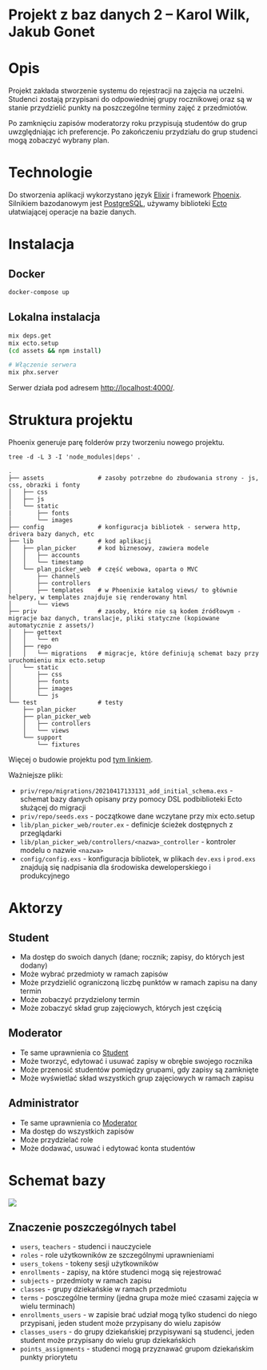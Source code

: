 # Projekt z baz danych 2 – Karol Wilk, Jakub Gonet

# Opis

Projekt zakłada stworzenie systemu do rejestracji na zajęcia na uczelni.
Studenci zostają przypisani do odpowiedniej grupy rocznikowej oraz są w stanie przydzielić punkty na poszczególne terminy zajęć z przedmiotów.

Po zamknięciu zapisów moderatorzy roku przypisują studentów do grup uwzględniając ich preferencje.
Po zakończeniu przydziału do grup studenci mogą zobaczyć wybrany plan.

# Technologie

Do stworzenia aplikacji wykorzystano język [Elixir](http://elixir-lang.org/) i framework [Phoenix](https://phoenixframework.org/).
Silnikiem bazodanowym jest [PostgreSQL](https://www.postgresql.org/), używamy biblioteki [Ecto](https://hexdocs.pm/ecto/Ecto.html) ułatwiającej operacje na bazie danych.

# Instalacja

## Docker

```bash
docker-compose up
```

## Lokalna instalacja

```bash
mix deps.get
mix ecto.setup
(cd assets && npm install)

# Włączenie serwera
mix phx.server
```

Serwer działa pod adresem [http://localhost:4000/](http://localhost:4000/).

# Struktura projektu

Phoenix generuje parę folderów przy tworzeniu nowego projektu.

```
tree -d -L 3 -I 'node_modules|deps' .

.
├── assets               # zasoby potrzebne do zbudowania strony - js, css, obrazki i fonty
│   ├── css
│   ├── js
│   └── static
|       ├── fonts
│       └── images
├── config               # konfiguracja bibliotek - serwera http, drivera bazy danych, etc
├── lib                  # kod aplikacji
│   ├── plan_picker      # kod biznesowy, zawiera modele
│   │   ├── accounts
│   │   └── timestamp
│   └── plan_picker_web  # część webowa, oparta o MVC
│       ├── channels
│       ├── controllers
│       ├── templates    # w Phoenixie katalog views/ to głównie helpery, w templates znajduje się renderowany html
│       └── views
├── priv                 # zasoby, które nie są kodem źródłowym - migracje baz danych, translacje, pliki statyczne (kopiowane automatycznie z assets/)
│   ├── gettext
│   │   └── en
│   ├── repo
│   │   └── migrations   # migracje, które definiują schemat bazy przy uruchomieniu mix ecto.setup
│   └── static
│       ├── css
│       ├── fonts
│       ├── images
│       └── js
└── test                 # testy
    ├── plan_picker
    ├── plan_picker_web
    │   ├── controllers
    │   └── views
    └── support
        └── fixtures
```

Więcej o budowie projektu pod [tym linkiem](https://hexdocs.pm/phoenix/directory_structure.html).

Ważniejsze pliki:

- `priv/repo/migrations/20210417133131_add_initial_schema.exs` - schemat bazy danych opisany przy pomocy DSL podbiblioteki Ecto służącej do migracji
- `priv/repo/seeds.exs` - początkowe dane wczytane przy mix ecto.setup
- `lib/plan_picker_web/router.ex` - definicje ścieżek dostępnych z przeglądarki
- `lib/plan_picker_web/controllers/<nazwa>_controller` - kontroler modelu o nazwie `<nazwa>`
- `config/config.exs` - konfiguracja bibliotek, w plikach `dev.exs` i `prod.exs` znajdują się nadpisania dla środowiska deweloperskiego i produkcyjnego

# Aktorzy

## Student

- Ma dostęp do swoich danych (dane; rocznik; zapisy, do których jest dodany)
- Może wybrać przedmioty w ramach zapisów
- Może przydzielić ograniczoną liczbę punktów w ramach zapisu na dany termin
- Może zobaczyć przydzielony termin
- Może zobaczyć skład grup zajęciowych, których jest częścią

## Moderator

- Te same uprawnienia co [Student](#Student)
- Może tworzyć, edytować i usuwać zapisy w obrębie swojego rocznika
- Może przenosić studentów pomiędzy grupami, gdy zapisy są zamknięte
- Może wyświetlać skład wszystkich grup zajęciowych w ramach zapisu

## Administrator

- Te same uprawnienia co [Moderator](#Moderator)
- Ma dostęp do wszystkich zapisów
- Może przydzielać role
- Może dodawać, usuwać i edytować konta studentów

# Schemat bazy

![](plan_picker_schema.png)

## Znaczenie poszczególnych tabel

- `users`, `teachers` - studenci i nauczyciele
- `roles` - role użytkowników ze szczególnymi uprawnieniami
- `users_tokens` - tokeny sesji użytkowników
- `enrollments` - zapisy, na które studenci mogą się rejestrować
- `subjects` - przedmioty w ramach zapisu
- `classes` - grupy dziekańskie w ramach przedmiotu
- `terms` - posczególne terminy (jedna grupa może mieć czasami zajęcia w wielu terminach)
- `enrollments_users` - w zapisie brać udział mogą tylko studenci do niego przypisani, jeden student może przypisany do wielu zapisów
- `classes_users` - do grupy dziekańskiej przypisywani są studenci, jeden student może przypisany do wielu grup dziekańskich
- `points_assignments` - studenci mogą przyznawać grupom dziekańskim punkty priorytetu
